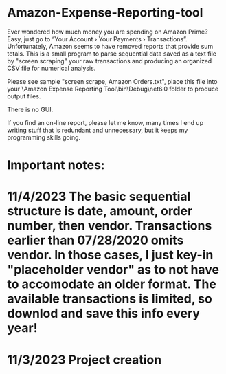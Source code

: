 # Amazon-Expense-Reporting-tool
Ever wondered how much money you are spending on Amazon Prime? Easy, just go to “Your Account › Your Payments › Transactions”. Unfortunately, Amazon seems to have removed reports that provide sum totals. This is a small program to parse sequential data saved as a text file by "screen scraping" your raw transactions and producing an organized CSV file for numerical analysis.

Please see sample "screen scrape, Amazon Orders.txt", place this file into your \Amazon Expense Reporting Tool\bin\Debug\net6.0 folder to produce output files. 

There is no GUI.

If you find an on-line report, please let me know, many times I end up writing stuff that is redundant and unnecessary, but it keeps my programming skills going.

# Important notes:
# 11/4/2023 The basic sequential structure is date, amount, order number, then vendor. Transactions earlier than 07/28/2020 omits vendor. In those cases, I just key-in "placeholder vendor" as to not have to accomodate an older format. The available transactions is limited, so downlod and save this info every year!
# 11/3/2023 Project creation

